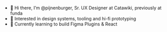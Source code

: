 - 👋 Hi there, I’m @pijnenburger, Sr. UX Designer at Catawiki, previously at funda
- 👀 Interested in design systems, tooling and hi-fi prototyping
- 🌱 Currently learning to build Figma Plugins & React
